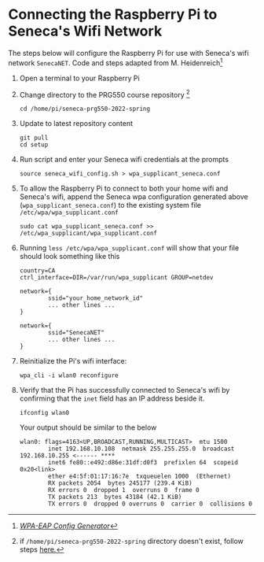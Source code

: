 # Connecting the Raspberry Pi to Seneca's Wifi Network

The steps below will configure the Raspberry Pi for use with Seneca's wifi network `SenecaNET`.  Code and steps adapted from M. Heidenreich[^0]

1. Open a terminal to your Raspberry Pi
1. Change directory to the PRG550 course repository [^1]
    ```
    cd /home/pi/seneca-prg550-2022-spring
    ```
1. Update to latest repository content
    ```
    git pull
    cd setup
    ```
1. Run script and enter your Seneca wifi credentials at the prompts
    ```
    source seneca_wifi_config.sh > wpa_supplicant_seneca.conf
    ```
1. To allow the Raspberry Pi to connect to both your home wifi and Seneca's wifi, append the Seneca wpa configuration generated above (`wpa_supplicant_seneca.conf`) to the existing system file `/etc/wpa/wpa_supplicant.conf` 
    ```
    sudo cat wpa_supplicant_seneca.conf >> /etc/wpa_supplicant/wpa_supplicant.conf 
    ```
1. Running `less /etc/wpa/wpa_supplicant.conf` will show that your file should look something like this
    
    ```
    country=CA
    ctrl_interface=DIR=/var/run/wpa_supplicant GROUP=netdev

    network={
            ssid="your_home_network_id"
            ... other lines ...
    }

    network={
            ssid="SenecaNET"
            ... other lines ...
    }
    ```
    
1. Reinitialize the Pi's wifi interface:
    ```
    wpa_cli -i wlan0 reconfigure
    ```
1. Verify that the Pi has successfully connected to Seneca's wifi by confirming that the `inet` field has an IP address beside it.
    ```
    ifconfig wlan0
    ```
    Your output should be similar to the below
    ```
    wlan0: flags=4163<UP,BROADCAST,RUNNING,MULTICAST>  mtu 1500
            inet 192.168.10.108  netmask 255.255.255.0  broadcast 192.168.10.255 <------ ****
            inet6 fe80::e492:d86e:31df:d0f3  prefixlen 64  scopeid 0x20<link>
            ether e4:5f:01:17:16:7e  txqueuelen 1000  (Ethernet)
            RX packets 2054  bytes 245177 (239.4 KiB)
            RX errors 0  dropped 1  overruns 0  frame 0
            TX packets 213  bytes 43184 (42.1 KiB)
            TX errors 0  dropped 0 overruns 0  carrier 0  collisions 0
    ```


[^0]:  [*WPA-EAP Config Generator*](https://matrix.senecacollege.ca/~lnx255/eap.config)

[^1]: if `/home/pi/seneca-prg550-2022-spring` directory doesn't exist, follow steps [here.](https://github.com/dora-lee/seneca-prg550-2022-spring/blob/main/setup/config-image-raspberry-pi-os.md)